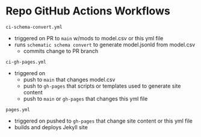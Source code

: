 # Repo GitHub Actions Workflows

`ci-schema-convert.yml`
- triggered on PR to `main` w/mods to model.csv or this yml file
- runs `schematic schema convert` to generate model.jsonld from model.csv
  - commits change to PR branch

`ci-gh-pages.yml`
- triggered on
  - push to `main` that changes model.csv
  - push to `gh-pages` that scripts or templates used to generate site content
  - push to `main` or `gh-pages` that changes this yml file

`pages.yml`
- triggered on pushed to `gh-pages` that change site content or this yml file
- builds and deploys Jekyll site